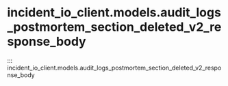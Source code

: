 # incident_io_client.models.audit_logs_postmortem_section_deleted_v2_response_body

::: incident_io_client.models.audit_logs_postmortem_section_deleted_v2_response_body